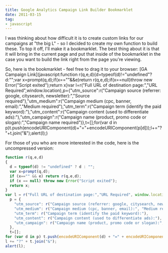 ```yaml
---
title: Google Analytics Campaign Link Builder Bookmarklet
date: 2011-03-15
tag:
- javascript
---
```

I was thinking about how difficult it is to create custom links for our campaigns at "the big L" - so I decided to create my own function to build these.  To top it off, I'll make it a bookmarklet.  The best thing about it is that it will bring in the current page and put that inside of the bookmarklet in the case you want to build the link right from the page you're viewing.

<!--more-->

So, here is the bookmarklet - feel free to drag it to your browser:
[GA Campaign Link](javascript:function r(q,e,d){d=typeof(d)!="undefined"?d:"";var x=prompt(q,d);if(x==""&&e)return r(q,e,d);if(x==null)throw new Error("Script exited");return x}var l=r("Full URL of destination page:","URL Required",window.location),p={"utm_source":r("Campaign source (referrer: google, citysearch, newsletter):","Source required"),"utm_medium":r("Campaign medium (cpc, banner, email):","Medium required"),"utm_term":r("Campaign term (identify the paid keyword):"),"utm_content":r("Campaign content (used to differentiate ads):"),"utm_campaign":r("Campaign name (product, promo code or slogan):","Campaign name required")},t=[];for(var d in p)t.push(encodeURIComponent(d)+"="+encodeURIComponent(p[d]));l+="?"+t.join("&");alert(l);)

For those of you who are more interested in the code, here is the uncompressed version:

```javascript
function r(q,e,d)
{
  d = typeof(d) != "undefined" ? d : "";
  var x=prompt(q,d);
  if (x=="" && e) return r(q,e,d);
  if (x == null) throw new Error("Script exited");
  return x;
}
var l = r("Full URL of destination page:","URL Required", window.location),
  p = {
    "utm_source": r("Campaign source (referrer: google, citysearch, newsletter):", "Source required"),
    "utm_medium": r("Campaign medium (cpc, banner, email):", "Medium required"),
    "utm_term": r("Campaign term (identify the paid keyword):"),
    "utm_content": r("Campaign content (used to differentiate ads):"),
    "utm_campaign": r("Campaign name (product, promo code or slogan):","Campaign name required")
  },
  t=[];
for (var d in p) t.push(encodeURIComponent(d) + "=" + encodeURIComponent(p[d]));
l += "?" + t.join("&");
alert(l);
```
